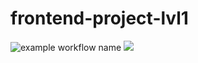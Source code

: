 # frontend-project-lvl1
![example workflow name](https://github.com/Shuhratt/frontend-project-lvl1/workflows/Super-Linter/badge.svg)
<a href="https://codeclimate.com/github/codeclimate/codeclimate/maintainability"><img src="https://api.codeclimate.com/v1/badges/a99a88d28ad37a79dbf6/maintainability" /></a><br>
<!-- 
npm install npm -g
Процесс выполнения этого будет устанавливать все необходимые каталоги.
после npm link (От админ консоль)

https://intellij-support.jetbrains.com/hc/en-us/community/posts/360000029230-Go-run-configuration-using-a-Makefile 
https://overcoder.net/q/7131/nodejs-%D0%BE%D1%88%D0%B8%D0%B1%D0%BA%D0%B0-windows-enoent-%D1%81%D1%82%D0%B0%D1%82%D0%B8%D1%81%D1%82%D0%B8%D0%BA%D0%B0-c-users-rt-appdata-roaming-npm
-->
